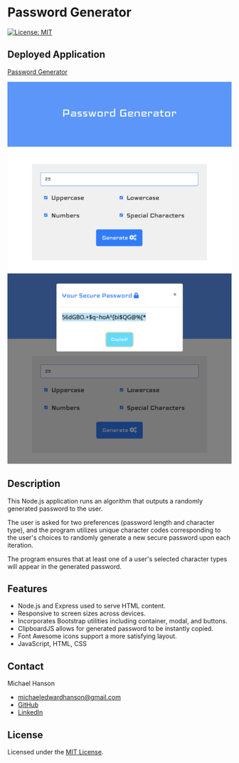 # Password Generator
[![License: MIT](https://img.shields.io/badge/License-MIT-yellow.svg)](https://opensource.org/licenses/MIT)

## Deployed Application 

[Password Generator](https://password-generator-mh.herokuapp.com/)

![Screenshot of Password Generator](./assets/images/passwordgenerator.jpg)
![Screenshot of Password Generator](./assets/images/passwordgenerator2.jpg)

## Description 

This Node.js application runs an algorithm that outputs a randomly generated password to the user. 

The user is asked for two preferences (password length and character type), and the program utilizes unique character codes corresponding to the user's choices to randomly generate a new secure password upon each iteration. 

The program ensures that at least one of a user's selected character types will appear in the generated password. 

## Features

* Node.js and Express used to serve HTML content.
* Responsive to screen sizes across devices. 
* Incorporates Bootstrap utilities including container, modal, and buttons. 
* ClipboardJS allows for generated password to be instantly copied. 
* Font Awesome icons support a more satisfying layout. 
* JavaScript, HTML, CSS

## Contact

Michael Hanson
* michaeledwardhanson@gmail.com
* [GitHub](https://github.com/mhans003)
* [LinkedIn](https://www.linkedin.com/in/michaeledwardhanson/)

## License

Licensed under the [MIT License](./LICENSE.txt).

